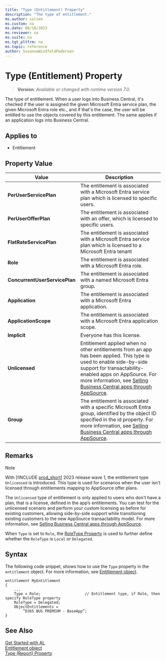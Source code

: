 ```yaml
---
title: "Type (Entitlement) Property"
description: "The type of entitlement."
ms.author: solsen
ms.custom: na
ms.date: 08/18/2023
ms.reviewer: na
ms.suite: na
ms.tgt_pltfrm: na
ms.topic: reference
author: SusanneWindfeldPedersen
---
```


<!-- this topic is manually created, parent node is devenv-type-property.md -->

# Type (Entitlement) Property

> **Version**: _Available or changed with runtime version 7.0._

The type of entitlement. When a user logs into Business Central, it's checked if the user is assigned the given Microsoft Entra service plan, the given Microsoft Entra role etc., and if that's the case, the user will be entitled to use the objects covered by this entitlement. The same applies if an application logs into Business Central.

## Applies to

-   Entitlement

## Property Value

|Value|Description|
|-----------|---------------------------------------|
|**PerUserServicePlan**|The entitlement is associated with a Microsoft Entra service plan which is licensed to specific users.|
|**PerUserOfferPlan**|The entitlement is associated with an offer, which is licensed to specific users.|
|**FlatRateServicePlan**|The entitlement is associated with a Microsoft Entra service plan which is licensed to a Microsoft Entra tenant|
|**Role**|The entitlement is associated with a Microsoft Entra role.|
|**ConcurrentUserServicePlan**|The entitlement is associated with a named Microsoft Entra group.|
|**Application**|The entitlement is associated with a Microsoft Entra application.|
|**ApplicationScope**|The entitlement is associated with a Microsoft Entra application scope.|
|**Implicit**|Everyone has this license.|
|**Unlicensed**|Entitlement applied when no other entitlements from an app has been applied. This type is used to enable side-by-side support for transactability-enabled apps on AppSource. For more information, see [Selling Business Central apps through AppSource](devenv-sell-apps-appsource.md).|
|**Group**|The entitlement is associated with a specific Microsoft Entra group, identified by the object ID specified in the id property. For more information, see [Selling Business Central apps through AppSource](devenv-sell-apps-appsource.md).|

## Remarks

> [!NOTE]  
> With [!INCLUDE [prod_short](../../includes/prod_short.md)] 2023 release wave 1, the entitlement type `Unlicensed` is introduced. This type is used for scenarios when the user isn't licensed through entitlements mapping to AppSource offer plans. 
> 
> The `Unlicensed` type of entitlement is only applied to users who don't have a plan, that is a license, defined in the app’s entitlements. You can test for the unlicensed scenario and perform your custom licensing as before for existing customers, allowing side-by-side support while transitioning existing customers to the new AppSource transactability model. For more information, see [Selling Business Central apps through AppSource](devenv-sell-apps-appsource.md).

<!--
> [!NOTE]  
> In the current version of [!INCLUDE [prod_short](../../includes/prod_short.md)] entitlements can only be included with Microsoft apps (enforced by the AppSource cop rules and the technical validation checks that we run for the apps submitted to AppSource). These objects will become available for the ISV apps when we introduce ability to monetize AppSource apps in one of our future releases. For more information, see [Entitlement Object](../devenv-entitlement-object.md). -->

When `Type` is set to `Role`, the [RoleType Property](devenv-roletype-property.md) is used to further define whether the `RoleType` is `Local` or `Delegated`.


## Syntax

The following code snippet, shows how to use the `Type` property in the `entitlement` object. For more information, see [Entitlement object](../devenv-entitlement-object.md).

```al
entitlement MyEntitlement
{
    ...
    Type = Role;                    // Entitlement type, if Role, then specify RoleType property
    RoleType = Delegated;
    ObjectEntitlements = 
        ”D365 BUS PREMIUM - BaseApp”;​
}
```

## See Also

[Get Started with AL](../devenv-get-started.md)  
[Entitlement object](../devenv-entitlement-object.md)  
[Type (Report) Property](devenv-type-report-property.md)  